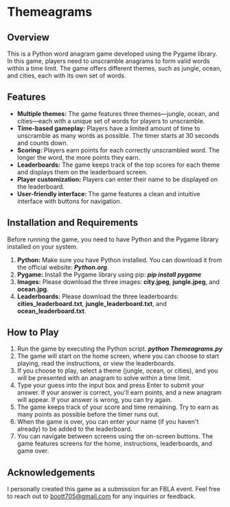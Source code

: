# Themeagrams

## Overview

This is a Python word anagram game developed using the Pygame library. In this game, players need to unscramble anagrams to form valid words within a time limit. The game offers different themes, such as jungle, ocean, and cities, each with its own set of words.

## Features

- __Multiple themes:__ The game features three themes—jungle, ocean, and cities—each with a unique set of words for players to unscramble.
- __Time-based gameplay:__ Players have a limited amount of time to unscramble as many words as possible. The timer starts at 30 seconds and counts down.
- __Scoring:__ Players earn points for each correctly unscrambled word. The longer the word, the more points they earn.
- __Leaderboards:__ The game keeps track of the top scores for each theme and displays them on the leaderboard screen.
- __Player customization:__ Players can enter their name to be displayed on the leaderboard.
- __User-friendly interface:__ The game features a clean and intuitive interface with buttons for navigation.

## Installation and Requirements

Before running the game, you need to have Python and the Pygame library installed on your system.

1. __Python:__ Make sure you have Python installed. You can download it from the official website: ***Python.org***.
2. __Pygame:__ Install the Pygame library using pip:
***pip install pygame***
3. __Images:__ Please download the three images: **city.jpeg**, **jungle.jpeg**, and **ocean.jpg**.
4. __Leaderboards:__ Please download the three leaderboards: **cities_leaderboard.txt**, **jungle_leaderboard.txt**, and **ocean_leaderboard.txt**.

## How to Play

1. Run the game by executing the Python script.
***python Themeagrams.py***
2. The game will start on the home screen, where you can choose to start playing, read the instructions, or view the leaderboards.
3. If you choose to play, select a theme (jungle, ocean, or cities), and you will be presented with an anagram to solve within a time limit.
4. Type your guess into the input box and press Enter to submit your answer. If your answer is correct, you'll earn points, and a new anagram will appear. If your answer is wrong, you can try again.
5. The game keeps track of your score and time remaining. Try to earn as many points as possible before the timer runs out.
6. When the game is over, you can enter your name (if you haven't already) to be added to the leaderboard.
7. You can navigate between screens using the on-screen buttons. The game features screens for the home, instructions, leaderboards, and game over.

## Acknowledgements

I personally created this game as a submission for an FBLA event. Feel free to reach out to boott705@gmail.com for any inquiries or feedback.
